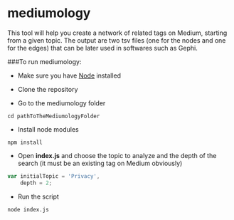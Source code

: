 # mediumology
This tool will help you create a network of related tags on Medium, starting from a given topic. The output are two tsv files (one for the nodes and one for the edges) that can be later used in softwares such as Gephi.

###To run mediumology:

* Make sure you have [Node](https://nodejs.org/en/) installed

* Clone the repository

* Go to the mediumology folder
```
cd pathToTheMediumologyFolder
```

* Install node modules
```
npm install
```

* Open **index.js** and choose the topic to analyze and the depth of the search (it must be an existing tag on Medium obviously)
```javascript
var initialTopic = 'Privacy',
    depth = 2;
```

* Run the script
```
node index.js
```
